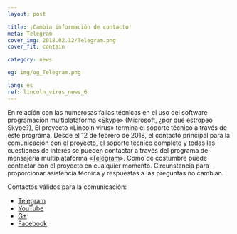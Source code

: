 ```yaml
---
layout: post

title: ¡Cambia información de contacto!
meta: Telegram
cover_img: 2018.02.12/Telegram.png
cover_fit: contain

category: news

og: img/og_Telegram.png

lang: es
ref: lincoln_virus_news_6
---
```


En relación con las numerosas fallas técnicas en el uso del software programación multiplataforma «Skype» (Microsoft, ¿por qué estropeó Skype?), El proyecto «Lincoln virus» termina el soporte técnico a través de este programa.
Desde el 12 de febrero de 2018, el contacto principal para la comunicación con el proyecto, el soporte técnico completo y todas las cuestiones de interés se pueden contactar a través del programa de mensajería multiplataforma «<a href="https://t.me/chutkoy" target="_blank">Telegram</a>».
Como de costumbre puede contactar con el proyecto en cualquier momento.
Circunstancia para proporcionar asistencia técnica y respuestas a las preguntas no cambian.

Contactos válidos para la comunicación:
- <a href="https://t.me/chutkoy" target="_blank">Telegram</a>
- <a href="https://www.youtube.com/channel/UCiAxh-kQbW00em5SX1I5n6Q" target="_blank">YouTube</a>
- <a href="https://plus.google.com/+%D0%95%D0%B2%D0%B3%D0%B5%D0%BD%D0%B8%D0%B9%D0%A0%D1%83%D1%81%D1%81%D0%BA%D0%B8%D0%B9%D0%A7%D1%83%D1%82%D0%BA%D0%BE%D0%B989" target="_blank">G+</a>
- <a href="https://www.facebook.com/lincolnvirus" target="_blank">Facebook</a>
